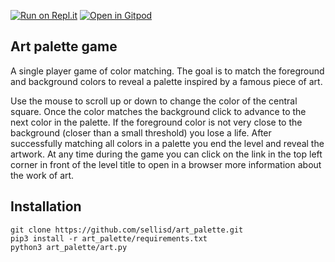 [![Run on Repl.it](https://repl.it/badge/github/sellisd/art_palette)](https://repl.it/github/sellisd/art_palette)
[![Open in Gitpod](https://gitpod.io/button/open-in-gitpod.svg)](https://gitpod.io/https://github.com/sellisd/art_palette)
## Art palette game

A single player game of color matching. The goal is to match the foreground and background colors to reveal a palette inspired by a famous piece of art.

Use the mouse to scroll up or down to change the color of the central square. Once the color matches the background click to advance to the next color in the palette. If the foreground color is not very close to the background (closer than a small threshold) you lose a life. After successfully matching all colors in a palette you end the level and reveal the artwork. At any time during the game you can click on the link in the top left corner in front of the level title to open in a browser more information about the work of art.

## Installation

```
git clone https://github.com/sellisd/art_palette.git
pip3 install -r art_palette/requirements.txt
python3 art_palette/art.py
```